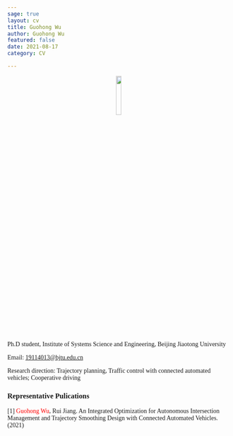 ```yaml
---
sage: true
layout: cv
title: Guohong Wu
author: Guohong Wu
featured: false
date: 2021-08-17
category: CV

---
```

<div class="container">
    <div class="row">
		<div class="col-md-2"></div>
        <center><div class="col-md-2"><center><img src="https://img-blog.csdnimg.cn/13d34fbe2fdf407dbe8c6293b362bcee.jpg" width="15%" div align=center/></center></div></center>
    </div>
</div>

<font face="Times new Roman" siz>Ph.D student, Institute of Systems Science and Engineering, Beijing Jiaotong University</font>

<font face="Times new Roman">Email: 19114013@bjtu.edu.cn

<font face="Times new Roman">Research direction: Trajectory planning, Traffic control with connected automated vehicles; Cooperative driving


### <strong>Representative Pulications</strong>
[1] <font color = red>Guohong Wu</font>, Rui Jiang. An Integrated Optimization for Autonomous Intersection Management and Trajectory Smoothing Design with Connected Automated Vehicles. (2021)
